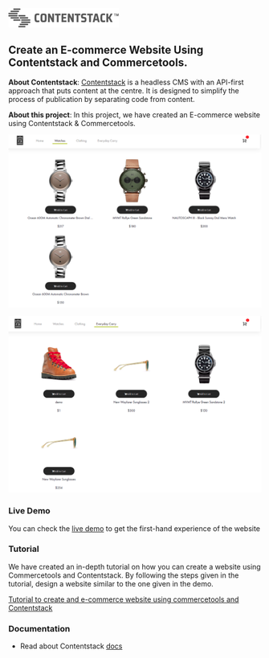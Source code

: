 ![logo](/repo-asset/logo.png)

## Create an E-commerce Website Using Contentstack and Commercetools.

**About Contentstack**: [Contentstack](https://www.contentstack.com/) is a headless CMS with an API-first approach that puts content at the centre. It is designed to simplify the process of publication by separating code from content.
 
**About this project**: In this project, we have created an E-commerce website using Contentstack & Commercetools.

![pic one](/repo-asset/image-one.png)

![pic two](/repo-asset/image-two.png)


### Live Demo

You can check the [live demo](https://commercetools.contentstackdemos.com/) to get the first-hand experience of the website 

### Tutorial

We have created an in-depth tutorial on how you can create a website using Commercetools and Contentstack. By following the steps given in the tutorial, design a website similar to the one given in the demo.

[Tutorial to create and e-commerce website using commercetools and Contentstack](https://www.contentstack.com/docs/example-apps/build-an-e-commerce-website-using-contentstack-and-commercetools)

### Documentation

* Read about Contentstack [docs](https://www.contentstack.com/docs/)
